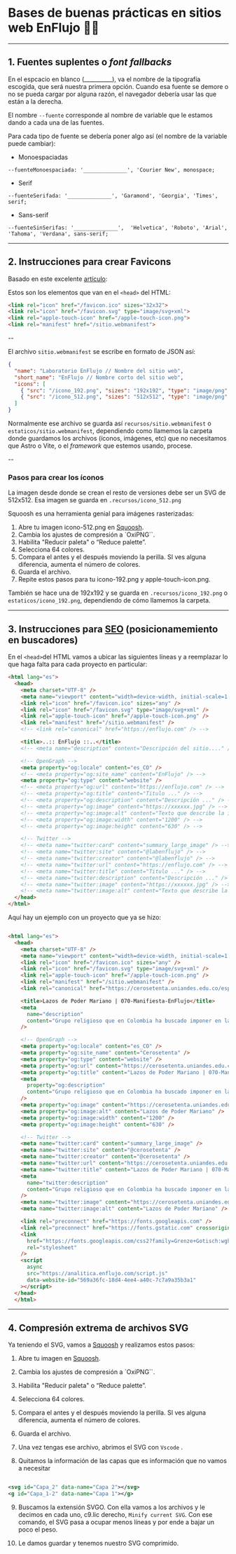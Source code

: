 # Bases de buenas prácticas en sitios web EnFlujo 💅🏽
----

## 1. Fuentes suplentes o _font fallbacks_

En el espcacio en blanco (__________), va el nombre de la tipografía escogida, que será nuestra primera opción. Cuando esa fuente se demore o no se pueda cargar por alguna razón, el navegador debería usar las que están a la derecha.

El nombre `--fuente` corresponde al nombre de variable que le estamos dando a cada una de las fuentes.

Para cada tipo de fuente se debería poner algo así (el nombre de la variable puede cambiar):

* Monoespaciadas


`--fuenteMonoespaciada: '______________', 'Courier New', monospace;`

* Serif

`--fuenteSerifada: '______________', 'Garamond', 'Georgia', 'Times', serif;`

* Sans-serif

`--fuenteSinSerifas: '______________',  'Helvetica', 'Roboto', 'Arial', 'Tahoma', 'Verdana', sans-serif;`


----


## 2. Instrucciones para crear Favicons

Basado en este excelente [artículo](https://evilmartians.com/chronicles/how-to-favicon-in-2021-six-files-that-fit-most-needs): 

Estos son los elementos que van en el `<head>` del HTML:

```html
<link rel="icon" href="/favicon.ico" sizes="32x32">
<link rel="icon" href="/favicon.svg" type="image/svg+xml">
<link rel="apple-touch-icon" href="/apple-touch-icon.png">
<link rel="manifest" href="/sitio.webmanifest">
```
--

El archivo `sitio.webmanifest` se escribe en formato de JSON así:

```json
{
  "name": "Laboratorio EnFlujo // Nombre del sitio web",
  "short_name": "EnFlujo // Nombre corto del sitio web",
  "icons": [
    { "src": "/icono_192.png", "sizes": "192x192", "type": "image/png" },
    { "src": "/icono_512.png", "sizes": "512x512", "type": "image/png" }
  ]
}

```

Normalmente ese archivo se guarda así `recursos/sitio.webmanifest` o `estaticos/sitio.webmanifest`, dependiendo como llamemos la carpeta donde guardamos los archivos (íconos, imágenes, etc) que no necesitamos que Astro o Vite, o el _framework_ que estemos usando, procese.

--

### Pasos para crear los íconos

La imagen desde donde se crean el resto de versiones debe ser un SVG de 512x512. 
Esa imagen se guarda en `.recursos/icono_512.png`

Squoosh es una herramienta genial para imágenes rasterizadas:

1. Abre tu imagen icono-512.png en [Squoosh](https://squoosh.app/).
2. Cambia los ajustes de compresión a `OxiPNG``.
3. Habilita "Reducir paleta" o “Reduce palette”.
4. Selecciona 64 colores.
5. Compara el antes y el después moviendo la perilla. SI ves alguna diferencia, aumenta el número de colores.
6. Guarda el archivo.
7. Repite estos pasos para tu icono-192.png y apple-touch-icon.png.

También se hace una de 192x192 y se guarda en `.recursos/icono_192.png` o `estaticos/icono_192.png`, dependiendo de cómo llamemos la carpeta.

----

## 3. Instrucciones para [SEO](https://es.wikipedia.org/wiki/Posicionamiento_en_buscadores) (posicionamemiento en buscadores)

En el `<head>`del HTML vamos a ubicar las siguientes líneas y a reemplazar lo que haga falta para cada proyecto en particular:


```html
<html lang="es">
  <head>
    <meta charset="UTF-8" />
    <meta name="viewport" content="width=device-width, initial-scale=1.0" />
    <link rel="icon" href="/favicon.ico" sizes="any" />
    <link rel="icon" href="/favicon.svg" type="image/svg+xml" />
    <link rel="apple-touch-icon" href="/apple-touch-icon.png" />
    <link rel="manifest" href="/sitio.webmanifest" />
    <!-- <link rel="canonical" href="https://enflujo.com" /> -->

    <title>..:: EnFlujo ::..</title>
    <!-- <meta name="description" content="Descripción del sitio...." /> -->

    <!-- OpenGraph -->
    <meta property="og:locale" content="es_CO" />
    <!-- <meta property="og:site_name" content="EnFlujo" /> -->
    <meta property="og:type" content="website" />
    <!-- <meta property="og:url" content="https://enflujo.com" /> -->
    <!-- <meta property="og:title" content="Titulo ..." /> -->
    <!-- <meta property="og:description" content="Descripción ..." /> -->
    <!-- <meta property="og:image" content="https://xxxxxx.jpg" /> -->
    <!-- <meta property="og:image:alt" content="Texto que describe la imagen" /> -->
    <!-- <meta property="og:image:width" content="1200" /> -->
    <!-- <meta property="og:image:height" content="630" /> -->

    <!-- Twitter -->
    <!-- <meta name="twitter:card" content="summary_large_image" /> -->
    <!-- <meta name="twitter:site" content="@labenflujo" /> -->
    <!-- <meta name="twitter:creator" content="@labenflujo" /> -->
    <!-- <meta name="twitter:url" content="https://enflujo.com" /> -->
    <!-- <meta name="twitter:title" content="Titulo ..." /> -->
    <!-- <meta name="twitter:description" content="Descripción ..." /> -->
    <!-- <meta name="twitter:image" content="https://xxxxxx.jpg" /> -->
    <!-- <meta name="twitter:image:alt" content="Texto que describe la imagen" /> -->
  </head>
</html>

```

Aquí hay un ejemplo con un proyecto que ya se hizo:

```html

<html lang="es">
  <head>
    <meta charset="UTF-8" />
    <meta name="viewport" content="width=device-width, initial-scale=1.0" />
    <link rel="icon" href="/favicon.ico" sizes="any" />
    <link rel="icon" href="/favicon.svg" type="image/svg+xml" />
    <link rel="apple-touch-icon" href="/apple-touch-icon.png" />
    <link rel="manifest" href="/sitio.webmanifest" />
    <link rel="canonical" href="https://cerosetenta.uniandes.edu.co/especiales/lam/" />

    <title>Lazos de Poder Mariano | 070-Manifiesta-EnFlujo</title>
    <meta
      name="description"
      content="Grupo religioso que en Colombia ha buscado imponer en la agenda pública restricciones al aborto tras el fallo de la Corte Constitucional que lo despenaliza hasta la semana 24."
    />

    <!-- OpenGraph -->
    <meta property="og:locale" content="es_CO" />
    <meta property="og:site_name" content="Cerosetenta" />
    <meta property="og:type" content="website" />
    <meta property="og:url" content="https://cerosetenta.uniandes.edu.co/especiales/lam/" />
    <meta property="og:title" content="Lazos de Poder Mariano | 070-Manifiesta-EnFlujo" />
    <meta
      property="og:description"
      content="Grupo religioso que en Colombia ha buscado imponer en la agenda pública restricciones al aborto tras el fallo de la Corte Constitucional que lo despenaliza hasta la semana 24."
    />
    <meta property="og:image" content="https://cerosetenta.uniandes.edu.co/especiales/lam/imgs/img-redes.jpg" />
    <meta property="og:image:alt" content="Lazos de Poder Mariano" />
    <meta property="og:image:width" content="1200" />
    <meta property="og:image:height" content="630" />

    <!-- Twitter -->
    <meta name="twitter:card" content="summary_large_image" />
    <meta name="twitter:site" content="@cerosetenta" />
    <meta name="twitter:creator" content="@cerosetenta" />
    <meta name="twitter:url" content="https://cerosetenta.uniandes.edu.co/especiales/lam/" />
    <meta name="twitter:title" content="Lazos de Poder Mariano | 070-Manifiesta-EnFlujo" />
    <meta
      name="twitter:description"
      content="Grupo religioso que en Colombia ha buscado imponer en la agenda pública restricciones al aborto tras el fallo de la Corte Constitucional que lo despenaliza hasta la semana 24."
    />
    <meta name="twitter:image" content="https://cerosetenta.uniandes.edu.co/especiales/lam/imgs/img-redes.jpg" />
    <meta name="twitter:image:alt" content="Lazos de Poder Mariano" />

    <link rel="preconnect" href="https://fonts.googleapis.com" />
    <link rel="preconnect" href="https://fonts.gstatic.com" crossorigin />
    <link
      href="https://fonts.googleapis.com/css2?family=Grenze+Gotisch:wght@700&family=Roboto+Mono:wght@400;600&display=swap"
      rel="stylesheet"
    />
    <script
      async
      src="https://analitica.enflujo.com/script.js"
      data-website-id="569a36fc-18d4-4ee4-a40c-7c7a9a35b3a1"
    ></script>
  </head>
  </html>

``````
----
## 4. Compresión extrema de archivos SVG

Ya teniendo el SVG, vamos a [Squoosh](https://squoosh.app/) y realizamos estos pasos:

1. Abre tu imagen en [Squoosh](https://squoosh.app/).
2. Cambia los ajustes de compresión a `OxiPNG``.
3. Habilita "Reducir paleta" o “Reduce palette”.
4. Selecciona 64 colores.
5. Compara el antes y el después moviendo la perilla. SI ves alguna diferencia, aumenta el número de colores.
6. Guarda el archivo.

7. Una vez tengas ese archivo, abrimos el SVG con `Vscode` .
8. Quitamos la información de las capas que es información que no vamos a necesitar

```svg

<svg id="Capa_2" data-name="Capa 2"></svg>
<g id="Capa_1-2" data-name="Capa 1"></g>

``````
9. Buscamos la extensión SVGO. Con ella vamos a los archivos y le decimos en cada uno, c9.lic derecho, `Minify current SVG`. Con ese comando, el SVG pasa a ocupar menos líneas y por ende a bajar un poco el peso. 

10. Le damos guardar y tenemos nuestro SVG comprimido.

